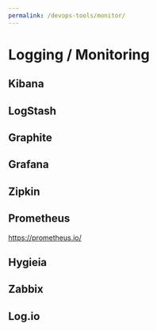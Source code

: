 ```yaml
---
permalink: /devops-tools/monitor/
---
```


# Logging / Monitoring
## Kibana
## LogStash
## Graphite
## Grafana
## Zipkin
## Prometheus
https://prometheus.io/
## Hygieia
## Zabbix
## Log.io
